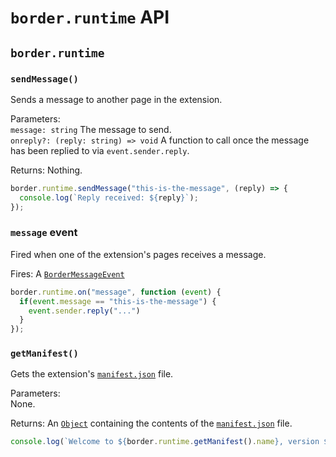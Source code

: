 # `border.runtime` API

## `border.runtime`

### `sendMessage()`
Sends a message to another page in the extension.

Parameters:<br>
`message: string` The message to send.<br>
`onreply?: (reply: string) => void` A function to call once the message has been replied to via `event.sender.reply`.

Returns: Nothing.
```javascript
border.runtime.sendMessage("this-is-the-message", (reply) => {
  console.log(`Reply received: ${reply}`);
});
```

### `message` event
Fired when one of the extension's pages receives a message.

Fires: A [`BorderMessageEvent`](/events.md#bordermessageevent)

```javascript
border.runtime.on("message", function (event) {
  if(event.message == "this-is-the-message") {
    event.sender.reply("...")
  }
});
```

### `getManifest()`
Gets the extension's [`manifest.json`](/manifest.md) file.

Parameters:<br>
None.

Returns: An [`Object`](/types.md#Object) containing the contents of the [`manifest.json`](/manifest.md) file.

```javascript
console.log(`Welcome to ${border.runtime.getManifest().name}, version ${border.runtime.getManifest().version}!`)
```
